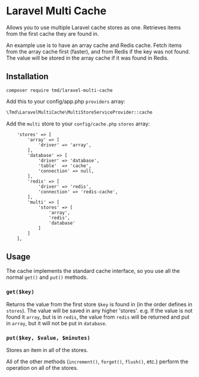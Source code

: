 # Laravel Multi Cache

Allows you to use multiple Laravel cache stores as one. Retrieves items from the first cache they are found in.

An example use is to have an array cache and Redis cache. Fetch items from the array cache first (faster), and from Redis if the key was not found. The value will be stored in the array cache if it was found in Redis.

## Installation
```
composer require tmd/laravel-multi-cache
```

Add this to your config/app.php `providers` array:
```php
\Tmd\LaravelMultiCache\MultiStoreServiceProvider::cache
```

Add the `multi` store to your `config/cache.php` `stores` array:
```
    'stores' => [
        'array' => [
            'driver' => 'array',
        ],
        'database' => [
            'driver' => 'database',
            'table'  => 'cache',
            'connection' => null,
        ],
        'redis' => [
            'driver' => 'redis',
            'connection' => 'redis-cache',
        ],
        'multi' => [
            'stores' => [
                'array',
                'redis',
                'database'
            ]
        ]
    ],
```

## Usage

The cache implements the standard cache interface, so you use all the normal `get()` and `put()` methods.

### `get($key)`

Returns the value from the first store `$key` is found in (in the order defines in `stores`). The value will be saved in any higher 'stores'.
e.g. If the value is not found it `array`, but is in `redis`, the value from `redis` will be returned and put in `array`, but it will not be put in `database`. 


### `put($key, $value, $minutes)`

Stores an item in all of the stores.

All of the other methods (`increment()`, `forget()`, `flush()`, etc.) perform the operation on all of the stores.
